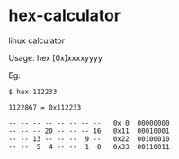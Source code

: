 hex-calculator
==============

linux calculator

Usage: hex [0x]xxxxyyyy

Eg:

	$ hex 112233
	
	1122867 = 0x112233
	
	-- -- -- -- -- -- -- --   0x 0  00000000
	-- -- -- 20 -- -- -- 16   0x11  00010001
	-- -- 13 -- -- --  9 --   0x22  00100010
	-- --  5  4 -- --  1  0   0x33  00110011
